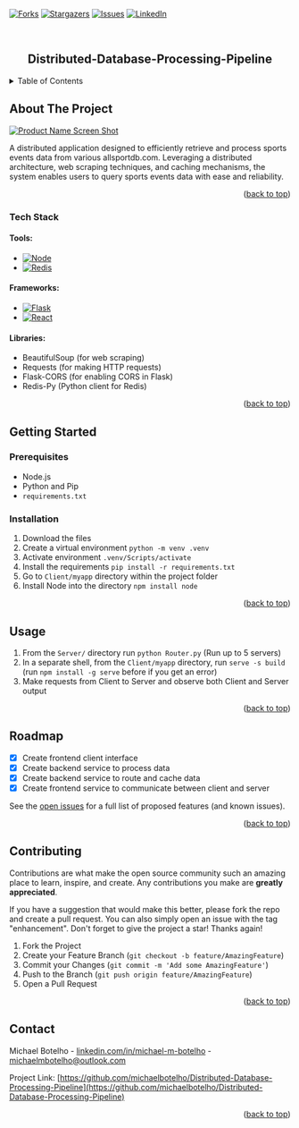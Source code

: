 <a name="readme-top"></a>
<!--
*** Downloaded and Edited from othneildrew/Best-README-Template. 
-->



<!-- PROJECT SHIELDS -->
<!--
*** I'm using markdown "reference style" links for readability.
*** Reference links are enclosed in brackets [ ] instead of parentheses ( ).
*** See the bottom of this document for the declaration of the reference variables
*** for contributors-url, forks-url, etc. This is an optional, concise syntax you may use.
*** https://www.markdownguide.org/basic-syntax/#reference-style-links
-->
[![Forks][forks-shield]][forks-url]
[![Stargazers][stars-shield]][stars-url]
[![Issues][issues-shield]][issues-url]
[![LinkedIn][linkedin-shield]][linkedin-url]
<!-- [![MIT License][license-shield]][license-url] -->



<!-- PROJECT LOGO -->
<br />
<div align="center">
  <!--
  <a href="https://github.com/michaelbotelho/Distributed-Database-Processing-Pipeline">
    <img src="images/logo.png" alt="Logo" width="80" height="80">
  </a>
  -->

  <h2 align="center">Distributed-Database-Processing-Pipeline</h2>
</div>



<!-- TABLE OF CONTENTS -->
<details>
  <summary>Table of Contents</summary>
  <ol>
    <li>
      <a href="#about-the-project">About The Project</a>
      <ul>
        <li><a href="#built-with">Tech Stack</a></li>
      </ul>
    </li>
    <li>
      <a href="#getting-started">Getting Started</a>
      <ul>
        <li><a href="#prerequisites">Prerequisites</a></li>
        <li><a href="#installation">Installation</a></li>
      </ul>
    </li>
    <li><a href="#usage">Usage</a></li>
    <li><a href="#roadmap">Roadmap</a></li>
    <li><a href="#contributing">Contributing</a></li>
    <li><a href="#license">License</a></li>
    <li><a href="#contact">Contact</a></li>
    <li><a href="#acknowledgments">Acknowledgments</a></li>
  </ol>
</details>



<!-- ABOUT THE PROJECT -->
## About The Project

[![Product Name Screen Shot][product-screenshot]](https://example.com)

A distributed application designed to efficiently retrieve and process sports events data from various allsportdb.com. Leveraging a distributed architecture, web scraping techniques, and caching mechanisms, the system enables users to query sports events data with ease and reliability.

<p align="right">(<a href="#readme-top">back to top</a>)</p>



### Tech Stack

#### Tools:
* [![Node][Node.js]][Node-url]
* [![Redis][Redis]][Redis-url]

#### Frameworks:
* [![Flask][Flask.py]][Flask-url]
* [![React][React.js]][React-url]

#### Libraries:
* BeautifulSoup (for web scraping)
* Requests (for making HTTP requests)
* Flask-CORS (for enabling CORS in Flask)
* Redis-Py (Python client for Redis)

<p align="right">(<a href="#readme-top">back to top</a>)</p>




## Getting Started

### Prerequisites

- Node.js  
- Python and Pip
- ```requirements.txt```


### Installation

1. Download the files
2. Create a virtual environment ```python -m venv .venv```
3. Activate environment ```.venv/Scripts/activate```
4. Install the requirements ```pip install -r requirements.txt```
5. Go to ```Client/myapp``` directory within the project folder
6. Install Node into the directory ```npm install node```


<p align="right">(<a href="#readme-top">back to top</a>)</p>


 
## Usage

1. From the ```Server/``` directory run ```python Router.py``` (Run up to 5 servers)
2. In a separate shell, from the ```Client/myapp``` directory, run ```serve -s build``` (run ```npm install -g serve``` before if you get an error)
3. Make requests from Client to Server and observe both Client and Server output


<p align="right">(<a href="#readme-top">back to top</a>)</p>



<!-- ROADMAP -->
## Roadmap

- [X] Create frontend client interface
- [X] Create backend service to process data
- [X] Create backend service to route and cache data
- [X] Create frontend service to communicate between client and server

See the [open issues](https://github.com/michaelbotelho/Distributed-Database-Processing-Pipeline/issues) for a full list of proposed features (and known issues).

<p align="right">(<a href="#readme-top">back to top</a>)</p>



<!-- CONTRIBUTING -->
## Contributing

Contributions are what make the open source community such an amazing place to learn, inspire, and create. Any contributions you make are **greatly appreciated**.

If you have a suggestion that would make this better, please fork the repo and create a pull request. You can also simply open an issue with the tag "enhancement".
Don't forget to give the project a star! Thanks again!

1. Fork the Project
2. Create your Feature Branch (`git checkout -b feature/AmazingFeature`)
3. Commit your Changes (`git commit -m 'Add some AmazingFeature'`)
4. Push to the Branch (`git push origin feature/AmazingFeature`)
5. Open a Pull Request

<p align="right">(<a href="#readme-top">back to top</a>)</p>



<!-- LICENSE 
## License

Distributed under the MIT License. See `LICENSE.txt` for more information.

<p align="right">(<a href="#readme-top">back to top</a>)</p>
-->


<!-- CONTACT -->
## Contact

Michael Botelho - [linkedin.com/in/michael-m-botelho][linkedin-url] - michaelmbotelho@outlook.com

Project Link: [https://github.com/michaelbotelho/Distributed-Database-Processing-Pipeline](https://github.com/michaelbotelho/Distributed-Database-Processing-Pipeline)

<p align="right">(<a href="#readme-top">back to top</a>)</p>



<!-- ACKNOWLEDGMENTS 
## Acknowledgments

Resources I found helpful during the development of this project:

* [Img Shields](https://shields.io)

<p align="right">(<a href="#readme-top">back to top</a>)</p>
-->



<!-- MARKDOWN LINKS & IMAGES -->
<!-- https://www.markdownguide.org/basic-syntax/#reference-style-links -->
[forks-shield]: https://img.shields.io/github/forks/michaelbotelho/Distributed-Database-Processing-Pipeline.svg?style=for-the-badge
[forks-url]: https://github.com/michaelbotelho/Distributed-Database-Processing-Pipeline/network/members
[stars-shield]: https://img.shields.io/github/stars/michaelbotelho/Distributed-Database-Processing-Pipeline.svg?style=for-the-badge
[stars-url]: https://github.com/michaelbotelho/Distributed-Database-Processing-Pipeline/stargazers
[issues-shield]: https://img.shields.io/github/issues/michaelbotelho/Distributed-Database-Processing-Pipeline.svg?style=for-the-badge
[issues-url]: https://github.com/michaelbotelho/Distributed-Database-Processing-Pipeline/issues
[license-shield]: https://img.shields.io/github/license/michaelbotelho/Distributed-Database-Processing-Pipeline.svg?style=for-the-badge
[license-url]: https://github.com/michaelbotelho/Distributed-Database-Processing-Pipeline/blob/master/LICENSE.txt
[linkedin-shield]: https://img.shields.io/badge/-LinkedIn-black.svg?style=for-the-badge&logo=linkedin&colorB=555
[linkedin-url]: https://linkedin.com/in/michael-m-botelho
[product-screenshot]: images/screenshot.png
[Node.js]: https://img.shields.io/badge/node-6DA55F?style=for-the-badge&logo=node.js&logoColor=white
[Node-url]: https://nodejs.org/en
[React.js]: https://img.shields.io/badge/React-20232A?style=for-the-badge&logo=react&logoColor=61DAFB
[React-url]: https://reactjs.org/
[Flask.py]: https://img.shields.io/badge/flask-%23000.svg?style=for-the-badge&logo=flask&logoColor=white
[Flask-url]: https://flask.palletsprojects.com/en/3.0.x/
[Redis]: https://img.shields.io/badge/redis-%23DD0031.svg?style=for-the-badge&logo=redis&logoColor=white
[Redis-url]: https://redis.io/
[gRPC]: https://img.shields.io/badge/grpc-4285F4?style=for-the-badge&logo=google&logoColor=white
[gRPC-url]: https://grpc.io/
